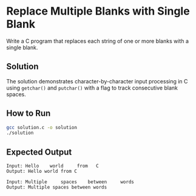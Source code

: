 # Replace Multiple Blanks with Single Blank

Write a C program that replaces each string of one or more blanks with a single blank.

## Solution
The solution demonstrates character-by-character input processing in C using `getchar()` and `putchar()` with a flag to track consecutive blank spaces.

## How to Run
```bash
gcc solution.c -o solution
./solution
```

## Expected Output
```
Input: Hello    world     from   C
Output: Hello world from C

Input: Multiple     spaces    between     words
Output: Multiple spaces between words
```
